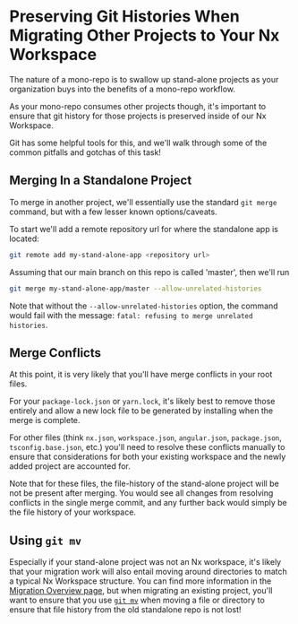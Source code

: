 # Preserving Git Histories When Migrating Other Projects to Your Nx Workspace

The nature of a mono-repo is to swallow up stand-alone projects as your organization buys into the benefits of a mono-repo workflow.

As your mono-repo consumes other projects though, it's important to ensure that git history for those projects is preserved inside of our Nx Workspace.

Git has some helpful tools for this, and we'll walk through some of the common pitfalls and gotchas of this task!

## Merging In a Standalone Project

To merge in another project, we'll essentially use the standard `git merge` command, but with a few lesser known options/caveats.

To start we'll add a remote repository url for where the standalone app is located:

```bash
git remote add my-stand-alone-app <repository url>
```

Assuming that our main branch on this repo is called 'master', then we'll run

```bash
git merge my-stand-alone-app/master --allow-unrelated-histories
```

Note that without the `--allow-unrelated-histories` option, the command would fail with the message: `fatal: refusing to merge unrelated histories`.

## Merge Conflicts

At this point, it is very likely that you'll have merge conflicts in your root files.

For your `package-lock.json` or `yarn.lock`, it's likely best to remove those entirely and allow a new lock file to be generated by installing when the merge is complete.

For other files (think `nx.json`, `workspace.json`, `angular.json`, `package.json`, `tsconfig.base.json`, etc.) you'll need to resolve these conflicts manually to ensure that considerations for both your existing workspace and the newly added project are accounted for.

Note that for these files, the file-history of the stand-alone project will be not be present after merging. You would see all changes from resolving conflicts in the single merge commit, and any further back would simply be the file history of your workspace.

## Using `git mv`

Especially if your stand-alone project was not an Nx workspace, it's likely that your migration work will also entail moving around directories to match a typical Nx Workspace structure. You can find more information in the [Migration Overview page](/{{framework}}/migration/overview), but when migrating an existing project, you'll want to ensure that you use [`git mv`](https://git-scm.com/docs/git-mv) when moving a file or directory to ensure that file history from the old standalone repo is not lost!
